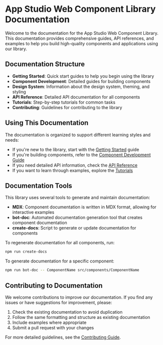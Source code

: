 # App Studio Web Component Library Documentation

Welcome to the documentation for the App Studio Web Component Library. This documentation provides comprehensive guides, API references, and examples to help you build high-quality components and applications using our library.

## Documentation Structure

- **Getting Started**: Quick start guides to help you begin using the library
- **Component Development**: Detailed guides for building components
- **Design System**: Information about the design system, theming, and styling
- **API Reference**: Detailed API documentation for all components
- **Tutorials**: Step-by-step tutorials for common tasks
- **Contributing**: Guidelines for contributing to the library

## Using This Documentation

The documentation is organized to support different learning styles and needs:

- If you're new to the library, start with the [Getting Started](./getting-started/introduction.md) guide
- If you're building components, refer to the [Component Development Guide](./component-development/guide.md)
- If you need detailed API information, check the [API Reference](./api-reference/README.md)
- If you want to learn through examples, explore the [Tutorials](./tutorials/README.md)

## Documentation Tools

This library uses several tools to generate and maintain documentation:

- **MDX**: Component documentation is written in MDX format, allowing for interactive examples
- **bot-doc**: Automated documentation generation tool that creates component documentation
- **create-docs**: Script to generate or update documentation for components

To regenerate documentation for all components, run:

```bash
npm run create-docs
```

To generate documentation for a specific component:

```bash
npm run bot-doc -- ComponentName src/components/ComponentName
```

## Contributing to Documentation

We welcome contributions to improve our documentation. If you find any issues or have suggestions for improvement, please:

1. Check the existing documentation to avoid duplication
2. Follow the same formatting and structure as existing documentation
3. Include examples where appropriate
4. Submit a pull request with your changes

For more detailed guidelines, see the [Contributing Guide](./contributing/documentation.md).
